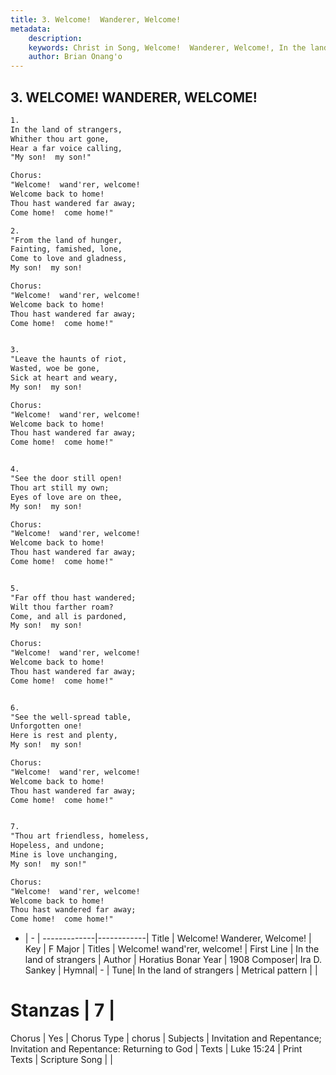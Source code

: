 ```yaml
---
title: 3. Welcome!  Wanderer, Welcome!
metadata:
    description: 
    keywords: Christ in Song, Welcome!  Wanderer, Welcome!, In the land of strangers, Welcome!  wand'rer, welcome!
    author: Brian Onang'o
---
```



## 3. WELCOME!  WANDERER, WELCOME!

```txt
1.
In the land of strangers,
Whither thou art gone,
Hear a far voice calling,
"My son!  my son!"

Chorus:
"Welcome!  wand'rer, welcome!
Welcome back to home!
Thou hast wandered far away;
Come home!  come home!"

2.
"From the land of hunger,
Fainting, famished, lone,
Come to love and gladness,
My son!  my son! 

Chorus:
"Welcome!  wand'rer, welcome!
Welcome back to home!
Thou hast wandered far away;
Come home!  come home!"


3.
"Leave the haunts of riot,
Wasted, woe be gone,
Sick at heart and weary,
My son!  my son! 

Chorus:
"Welcome!  wand'rer, welcome!
Welcome back to home!
Thou hast wandered far away;
Come home!  come home!"


4.
"See the door still open!  
Thou art still my own;
Eyes of love are on thee,
My son!  my son! 

Chorus:
"Welcome!  wand'rer, welcome!
Welcome back to home!
Thou hast wandered far away;
Come home!  come home!"


5.
"Far off thou hast wandered;
Wilt thou farther roam?
Come, and all is pardoned,
My son!  my son! 

Chorus:
"Welcome!  wand'rer, welcome!
Welcome back to home!
Thou hast wandered far away;
Come home!  come home!"


6.
"See the well-spread table,
Unforgotten one!
Here is rest and plenty,
My son!  my son! 

Chorus:
"Welcome!  wand'rer, welcome!
Welcome back to home!
Thou hast wandered far away;
Come home!  come home!"


7.
"Thou art friendless, homeless,
Hopeless, and undone;
Mine is love unchanging,
My son!  my son!" 

Chorus:
"Welcome!  wand'rer, welcome!
Welcome back to home!
Thou hast wandered far away;
Come home!  come home!"

```

- |   -  |
-------------|------------|
Title | Welcome!  Wanderer, Welcome! |
Key | F Major |
Titles | Welcome!  wand'rer, welcome! |
First Line | In the land of strangers |
Author | Horatius Bonar
Year | 1908
Composer| Ira D. Sankey |
Hymnal|  - |
Tune| In the land of strangers |
Metrical pattern | |
# Stanzas | 7 |
Chorus | Yes |
Chorus Type | chorus |
Subjects | Invitation and Repentance; Invitation and Repentance: Returning to God |
Texts | Luke 15:24 |
Print Texts | 
Scripture Song |  |
  
